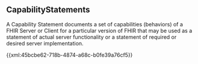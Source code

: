 ## CapabilityStatements

A Capability Statement documents a set of capabilities (behaviors) of a FHIR Server or Client for a particular version of FHIR that may be used as a statement of actual server functionality or a statement of required or desired server implementation.

{{xml:45bcbe62-718b-4874-a68c-b0fe39a76cf5}}